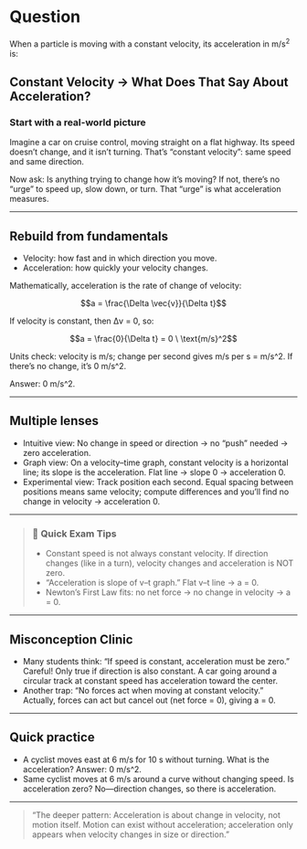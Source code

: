 # Question
When a particle is moving with a constant velocity, its acceleration in $\text{m/s}^2$ is:

## Constant Velocity → What Does That Say About Acceleration?

### Start with a real-world picture
Imagine a car on cruise control, moving straight on a flat highway. Its speed doesn’t change, and it isn’t turning. That’s “constant velocity”: same speed and same direction.

Now ask: Is anything trying to change how it’s moving? If not, there’s no “urge” to speed up, slow down, or turn. That “urge” is what acceleration measures.

---

## Rebuild from fundamentals

- Velocity: how fast and in which direction you move.
- Acceleration: how quickly your velocity changes.

Mathematically, acceleration is the rate of change of velocity:
```math
a = \frac{\Delta \vec{v}}{\Delta t}
```
If velocity is constant, then Δv = 0, so:
```math
a = \frac{0}{\Delta t} = 0 \ \text{m/s}^2
```

Units check: velocity is m/s; change per second gives m/s per s = m/s^2. If there’s no change, it’s 0 m/s^2.

Answer: 0 m/s^2.

---

## Multiple lenses

- Intuitive view: No change in speed or direction → no “push” needed → zero acceleration.
- Graph view: On a velocity–time graph, constant velocity is a horizontal line; its slope is the acceleration. Flat line → slope 0 → acceleration 0.
- Experimental view: Track position each second. Equal spacing between positions means same velocity; compute differences and you’ll find no change in velocity → acceleration 0.

---

> ### 🧠 Quick Exam Tips
> - Constant speed is not always constant velocity. If direction changes (like in a turn), velocity changes and acceleration is NOT zero.
> - “Acceleration is slope of v–t graph.” Flat v–t line → a = 0.
> - Newton’s First Law fits: no net force → no change in velocity → a = 0.

---

## Misconception Clinic
- Many students think: “If speed is constant, acceleration must be zero.” Careful! Only true if direction is also constant. A car going around a circular track at constant speed has acceleration toward the center.
- Another trap: “No forces act when moving at constant velocity.” Actually, forces can act but cancel out (net force = 0), giving a = 0.

---

## Quick practice
- A cyclist moves east at 6 m/s for 10 s without turning. What is the acceleration? Answer: 0 m/s^2.
- Same cyclist moves at 6 m/s around a curve without changing speed. Is acceleration zero? No—direction changes, so there is acceleration.

---

> “The deeper pattern: Acceleration is about change in velocity, not motion itself. Motion can exist without acceleration; acceleration only appears when velocity changes in size or direction.” 